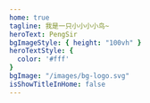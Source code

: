 ```yaml
---
home: true
tagline: 我是一只小小小小鸟~
heroText: PengSir
bgImageStyle: { height: "100vh" }
heroTextStyle: {
  color: '#fff'
}
bgImage: "/images/bg-logo.svg"
isShowTitleInHome: false
---
```


<KanBanNiang>